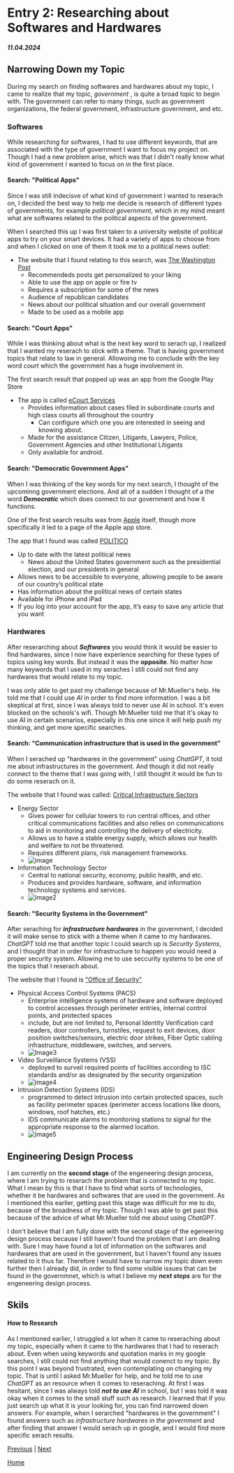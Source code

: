 # Entry 2: Researching about Softwares and Hardwares 
##### 11.04.2024

## Narrowing Down my Topic 
During my search on finding softwares and hardwares about my topic, I came to realize that my topic, _government_ , is quite a broad topic to begin with. The government can refer to many things, such as government organizations, the federal government, infrastructure government, and etc. 

### Softwares 
While researching for softwares, I had to use different keywords, that are associated with the type of government I want to focus my project on. Though I had a new problem arise, which was that I didn't really know what kind of government I wanted to focus on in the first place. 

#### Search: "Political Apps"
Since I was still indecisve of what kind of government I wanted to reserach on, I decided the best way to help me decide is research of different types of governments, for example _political government_, which in my mind meant what are softwares related to the political aspects of the government. 

When I searched this up I was first taken to a university website of political apps to try on your smart devices. It had a variety of apps to choose from and when I clicked on one of them it took me to a political news outlet:

* The website that I found relating to this search, was [The Washington Post](https://subscription.washingtonpost.com/mobile/)
  * Recommendeds posts get personalized to your liking
  * Able to use the app on apple or fire tv
  * Requires a subscription for some of the news
  * Audience of republican candidates
  * News about our political situation and our overall government
  * Made to be used as a mobile app

#### Search: "Court Apps"
While I was thinking about what is the next key word to serach up, I realized that I wanted my reserach to stick with a theme. That is having government topics that relate to law in general. Allowoing me to conclude with the key word _court_ which the government has a huge involvement in. 

The first search result that popped up was an app from the Google Play Store 

* The app is called [eCourt Services](https://play.google.com/store/apps/details?id=in.gov.ecourts.eCourtsServices&hl=en_US)
  * Provides information about cases filed in subordinate courts and high class courts all throughout the country
    * Can configure which one you are interested in seeing and knowing about.
  * Made for the assistance Citizen, Litigants, Lawyers, Police, Government Agencies and other Institutional Litigants
  * Only available for android.

#### Search: "Democratic Government Apps"
When I was thinking of the key words for my next search, I thought of the upcominng government elections. And all of a sudden I thought of a the word **_Democratic_** which does connect to our government and how it functions. 

One of the first search results was from [Apple](https://www.apple.com/) itself, though more specifically it led to a page of the Apple app store. 

The app that I found was called [POLITICO](https://apps.apple.com/us/app/politico/id358305912)

* Up to date with the latest political news
  * News about the United States government such as the presidential election, and our presidents in general
* Allows news to be accessible to everyone, allowing people to be aware of our country’s political state
* Has information about the political news of certain states
* Available for iPhone and iPad
* If you log into your account for the app, it’s easy to save any article that you want

### Hardwares 
After reserarching about **_Softwares_** you would think it would be easier to find hardwares, since I now have experience searching for these types of topics using key words. But instead it was the **opposite**. No matter how many keywords that I used in my seraches I still could not find any hardwares that would relate to my topic. 

I was only able to get past my challenge because of Mr.Mueller's help. He told me that I could use _AI_ in order to find more information. I was a bit skeptical at first, since I was always told to never use AI in school. It's even blocked on the schools's wifi. Though Mr.Mueller told me that it's okay to use AI in certain scenarios, especially in this one since it will help push my thinking, and get more specific searches. 

#### Search: “Communication infrastructure that is used in the government”
When I serached up "hardwares in the government" using _ChatGPT_, it told me about infrastructures in the government. And though it did not really connect to the theme that I was going with, I still thought it would be fun to do some reserach on it. 

The website that I found was called: [Critical Infrastructure Sectors](https://www.cisa.gov/topics/critical-infrastructure-security-and-resilience/critical-infrastructure-sectors/communications-sector)

* Energy Sector
  * Gives power for cellular towers to run central offices, and other critical communications facilities and also relies on communications to aid in monitoring and controlling the delivery of electricity.
  * Allows us to have a stable energy supply, which allows our health and welfare to not be threatened.
  * Requires different plans, risk management frameworks. 
  * ![image](https://theonebrief.com/wp-content/uploads/2020/09/renewable-energy-banner-2.jpg)
* Information Technology Sector
  * Central to national security, economy, public health, and etc.
  * Produces and provides hardware, software, and information technology systems and services.
  * ![image2](https://static.wixstatic.com/media/cd064a_85f455fbec9d4f7aacd1f0c07db3c356~mv2.jpg/v1/fill/w_560,h_268,al_c,q_80,usm_0.66_1.00_0.01,enc_auto/cd064a_85f455fbec9d4f7aacd1f0c07db3c356~mv2.jpg)
 
#### Search: "Security Systems in the Government" 
After seraching for **_infrastructure hardwares_** in the government, I decided it will make sense to stick with a theme when it came to my hardwares. _ChatGPT_ told me that another topic I could search up is _Security Systems_, and I thought that in order for infrastructure to happen you would need a proper security system. Allowing me to use seccurity systems to be one of the topics that I reserach about. 

The website that I found is ["Office of Security"](https://www.commerce.gov/osy/programs/physical-security/electronic-security-systems#:~:text=Physical%20Access%20Control%20Systems%20PACS)

* Physical Access Control Systems (PACS)
  * Enterprise intelligence systems of hardware and software deployed to control accesses through perimeter entries, internal control points, and protected spaces
  * include, but are not limited to, Personal Identity Verification card readers, door controllers, turnstiles, request to exit devices, door position switches/sensors, electric door strikes, Fiber Optic cabling infrastructure, middleware, switches, and servers.
  * ![Image3](https://encrypted-tbn0.gstatic.com/images?q=tbn:ANd9GcRHIfjQey1SVLu7RCf1WDynb4_sy6ejCuL_iQ&s)
* Video Surveillance Systems (VSS)
  * deployed to surveil required points of facilities according to ISC standards and/or as designated by the security organization
  * ![image4](https://encrypted-tbn0.gstatic.com/images?q=tbn:ANd9GcSxhi69niyzSAjD-L6hYlodo5TR8uchgu5sYA&s)
* Intrusion Detection Systems (IDS)
  * programmed to detect intrusion into certain protected spaces, such as facility perimeter spaces (perimeter access locations like doors, windows, roof hatches, etc.)
  *  IDS communicate alarms to monitoring stations to signal for the appropriate response to the alarmed location.
  *  ![image5](https://encrypted-tbn0.gstatic.com/images?q=tbn:ANd9GcQoTlzGodnzqQmi-26XECy5o5iHvbyYDYJcIQ&s)

 ## Engineering Design Process
I am currently on the **second stage** of the engeneering design process, where I am trying to reserach the problem that is connected to my topic. What I mean by this is that I have to find what sorts of technologies, whether it be hardwares and softwares that are used in the government. As I mentioned this earlier, getting past this stage was difficult for me to do, because of the broadness of my topic. Though I was able to get past this because of the advice of what Mr.Mueller told me about using _ChatGPT_. 

I don't believe that I am fully done with the second stage of the egeneering design process because I still haven't found the problem that I am dealing with. Sure I may have found a lot of information on the softwares and hardwares that are used in the government, but I haven't found any issues related to it thus far. Therefore I would have to narrow my topic down even further then I already did, in order to find some visible issues that can be found in the governmnet, which is what I believe my **_next steps_** are for the engeneering design process. 

## Skils 

#### How to Research 
As I mentioned earlier, I struggled a lot when it came to reseraching about my topic, especially when it came to the hardwares that I had to reserach about. Even when using keywords and quotation marks in my google searches, I still could not find anything that would conenct to my topic. By this point I was beyond frustrated, even contemplating on changing my topic. That is until I asked Mr.Mueller for help, and he told me to use _ChatGPT_ as an resource when it comes to reseraching. At first I was hesitant, since I was always told **_not to use AI_** in school, but I was told it was okay when it comes to the small stuff such as research. I learned that if you just search up what it is your looking for, you can find narrowed down answers. For example, when I serarched "hardwares in the government" I found answers such as _infrastructure hardwares in the government_ and after finding that answer I would serach up in google, and I would find more specific serach results. 


[Previous](entry01.md) | [Next](entry03.md)

[Home](../README.md)

